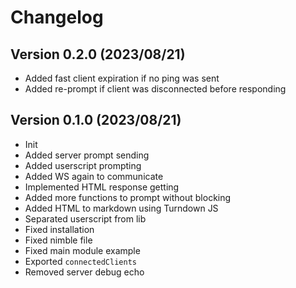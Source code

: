 # Changelog

## Version 0.2.0 (2023/08/21)

- Added fast client expiration if no ping was sent
- Added re-prompt if client was disconnected before responding

## Version 0.1.0 (2023/08/21)

- Init
- Added server prompt sending
- Added userscript prompting
- Added WS again to communicate
- Implemented HTML response getting
- Added more functions to prompt without blocking
- Added HTML to markdown using Turndown JS
- Separated userscript from lib
- Fixed installation
- Fixed nimble file
- Fixed main module example
- Exported `connectedClients`
- Removed server debug echo
